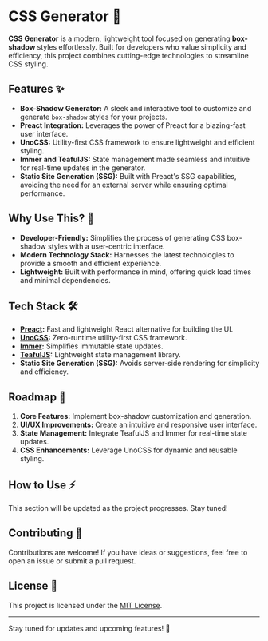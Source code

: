 # CSS Generator 🌟

**CSS Generator** is a modern, lightweight tool focused on generating
**box-shadow** styles effortlessly. Built for developers who value simplicity
and efficiency, this project combines cutting-edge technologies to streamline
CSS styling.

## Features ✨

- **Box-Shadow Generator:** A sleek and interactive tool to customize and
  generate `box-shadow` styles for your projects.
- **Preact Integration:** Leverages the power of Preact for a blazing-fast user
  interface.
- **UnoCSS:** Utility-first CSS framework to ensure lightweight and efficient
  styling.
- **Immer and TeafulJS:** State management made seamless and intuitive for
  real-time updates in the generator.
- **Static Site Generation (SSG):** Built with Preact's SSG capabilities,
  avoiding the need for an external server while ensuring optimal performance.

## Why Use This? 🤔

- **Developer-Friendly:** Simplifies the process of generating CSS box-shadow
  styles with a user-centric interface.
- **Modern Technology Stack:** Harnesses the latest technologies to provide a
  smooth and efficient experience.
- **Lightweight:** Built with performance in mind, offering quick load times
  and minimal dependencies.

## Tech Stack 🛠️

- **[Preact](https://preactjs.com/):** Fast and lightweight React alternative
  for building the UI.
- **[UnoCSS](https://github.com/unocss/unocss):** Zero-runtime utility-first
  CSS framework.
- **[Immer](https://immerjs.github.io/immer/):** Simplifies immutable state
  updates.
- **[TeafulJS](https://teafuljs.org/):** Lightweight state management library.
- **Static Site Generation (SSG):** Avoids server-side rendering for simplicity
  and efficiency.

## Roadmap 🚀

1. **Core Features:** Implement box-shadow customization and generation.
2. **UI/UX Improvements:** Create an intuitive and responsive user interface.
3. **State Management:** Integrate TeafulJS and Immer for real-time state updates.
4. **CSS Enhancements:** Leverage UnoCSS for dynamic and reusable styling.

## How to Use ⚡

This section will be updated as the project progresses. Stay tuned!

## Contributing 🤝

Contributions are welcome! If you have ideas or suggestions, feel free to open
an issue or submit a pull request.

## License 📜

This project is licensed under the [MIT License](LICENSE).

---

Stay tuned for updates and upcoming features! 🌈
